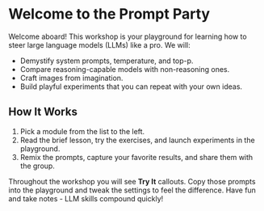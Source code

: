 # Welcome to the Prompt Party

Welcome aboard! This workshop is your playground for learning how to steer large language models (LLMs) like a pro. We will:

- Demystify system prompts, temperature, and top-p.
- Compare reasoning-capable models with non-reasoning ones.
- Craft images from imagination.
- Build playful experiments that you can repeat with your own ideas.

## How It Works

1. Pick a module from the list to the left.
2. Read the brief lesson, try the exercises, and launch experiments in the playground.
3. Remix the prompts, capture your favorite results, and share them with the group.

Throughout the workshop you will see **Try It** callouts. Copy those prompts into the playground and tweak the settings to feel the difference. Have fun and take notes - LLM skills compound quickly!
